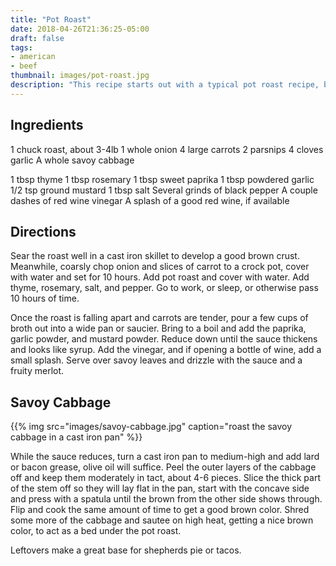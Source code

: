 ```yaml
---
title: "Pot Roast"
date: 2018-04-26T21:36:25-05:00
draft: false
tags:
- american
- beef
thumbnail: images/pot-roast.jpg
description: "This recipe starts out with a typical pot roast recipe, but builds a flavor-packed reduction. Served over sauteed cabbage leaves."
---
```


Ingredients
---

1 chuck roast, about 3-4lb
1 whole onion
4 large carrots
2 parsnips
4 cloves garlic
A whole savoy cabbage

1 tbsp thyme
1 tbsp rosemary
1 tbsp sweet paprika
1 tbsp powdered garlic
1/2 tsp ground mustard
1 tbsp salt
Several grinds of black pepper
A couple dashes of red wine vinegar
A splash of a good red wine, if available


Directions
---

Sear the roast well in a cast iron skillet to develop a good brown crust. Meanwhile, coarsly chop onion and slices of carrot to a crock pot, cover with water and set for 10 hours. Add pot roast and cover with water. Add thyme, rosemary, salt, and pepper. Go to work, or sleep, or otherwise pass 10 hours of time.

Once the roast is falling apart and carrots are tender, pour a few cups of broth out into a wide pan or saucier. Bring to a boil and add the paprika, garlic powder, and mustard powder. Reduce down until the sauce thickens and looks like syrup. Add the vinegar, and if opening a bottle of wine, add a small splash. Serve over savoy leaves and drizzle with the sauce and a fruity merlot.

Savoy Cabbage
---

{{% img src="images/savoy-cabbage.jpg" caption="roast the savoy cabbage in a cast iron pan" %}}

While the sauce reduces, turn a cast iron pan to medium-high and add lard or bacon grease, olive oil will suffice. Peel the outer layers of the cabbage off and keep them moderately in tact, about 4-6 pieces. Slice the thick part of the stem off so they will lay flat in the pan, start with the concave side and press with a spatula until the brown from the other side shows through. Flip and cook the same amount of time to get a good brown color. Shred some more of the cabbage and sautee on high heat, getting a nice brown color, to act as a bed under the pot roast.

Leftovers make a great base for shepherds pie or tacos.
